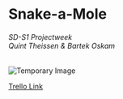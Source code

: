 # Snake-a-Mole
###### SD-S1 Projectweek <br> *Quint Theissen & Bartek Oskam*

![Temporary Image](https://upload.wikimedia.org/wikipedia/commons/thumb/6/66/Temporary_plate.svg/601px-Temporary_plate.svg.png)

[Trello Link](https://trello.com/b/NIsNaFzx/snake-a-mole)

[//]: # " TODO Change image /\ "